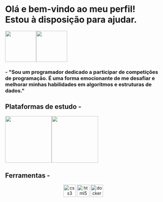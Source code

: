 # Olá e bem-vindo ao meu perfil! Estou à disposição para ajudar.
<div style="display: flex;">
  <img src="https://user-images.githubusercontent.com/125845662/227523338-5e127e0f-299f-4b5c-9d0c-2232d0b5d230.png" width="100" height="100">
  <img src="https://user-images.githubusercontent.com/125845662/227523388-f3fb36c1-4b06-45ea-8c8b-8d423887a318.png" width="100" height="100">
</div>

### - "Sou um programador dedicado a participar de competições de programação. É uma forma emocionante de me desafiar e melhorar minhas habilidades em algoritmos e estruturas de dados."

## Plataformas de estudo -
<div style="display:flex;">
  <a href="https://www.beecrowd.com.br/judge/pt/users/friends/717707"><img src="https://www.beecrowd.com.br/home/wp-content/uploads/2021/08/beecrowd__roxoHorClean-small-PNG-1.png" width=150px/></a>
  <a href="https://www.hackerrank.com/"><img src="https://user-images.githubusercontent.com/125845662/227518393-9d78124d-fa45-41a1-bd65-75e1833de518.png" width=150px/></a>
  
</div>

## Ferramentas -
<p align="center">
  <img src="https://cdn.jsdelivr.net/gh/devicons/devicon/icons/mysql/mysql-original.svg" alt="css3" width="40" height="40"/>
  <img src="https://cdn.jsdelivr.net/gh/devicons/devicon/icons/python/python-plain.svg" alt="html5" width="40" height="40"/>
  <img src="https://cdn.jsdelivr.net/gh/devicons/devicon/icons/cplusplus/cplusplus-plain.svg" alt="docker" width="40" height="40"/>
  </p>
